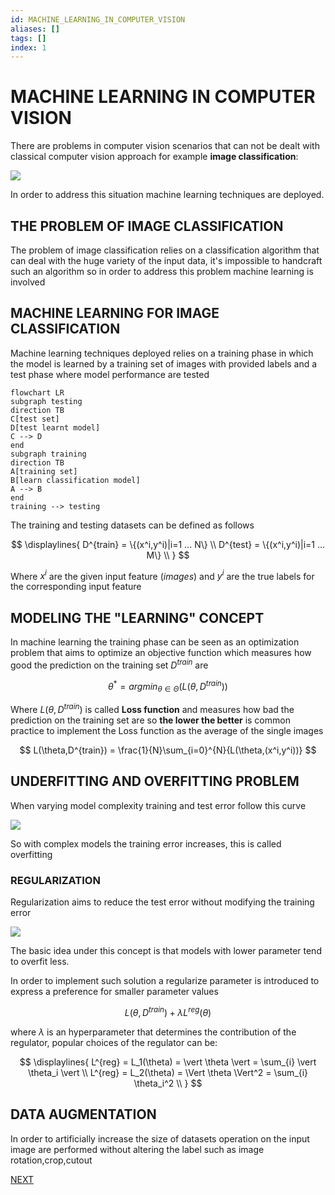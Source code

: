 ```yaml
---
id: MACHINE_LEARNING_IN_COMPUTER_VISION
aliases: []
tags: []
index: 1
---
```


# MACHINE LEARNING IN COMPUTER VISION

There are problems in computer vision scenarios that can not be dealt with classical computer vision approach for example **image classification**:

![](Pasted_image_20240428160259.png)

In order to address this situation machine learning techniques are deployed.

## THE PROBLEM OF IMAGE CLASSIFICATION

The problem of image classification relies on a classification algorithm that can deal with the huge variety of the input data, it's impossible to handcraft such an algorithm so in order to address this problem machine learning is involved

## MACHINE LEARNING FOR IMAGE CLASSIFICATION

Machine learning techniques deployed relies on a training phase in which the model is learned by a training set of images with provided labels and a test phase where model performance are tested

```mermaid
flowchart LR
subgraph testing
direction TB
C[test set]
D[test learnt model]
C --> D
end
subgraph training
direction TB
A[training set]
B[learn classification model]
A --> B
end
training --> testing

```

The training and testing datasets can be defined as follows

$$
\displaylines{
D^{train} = \{(x^i,y^i)|i=1 ... N\} \\
D^{test} = \{(x^i,y^i)|i=1 ... M\} \\
}
$$

Where $x^i$ are the given input feature (*images*) and $y^i$ are the true labels for the corresponding input feature

## MODELING THE "LEARNING" CONCEPT

In machine learning the training phase can be seen as an optimization problem that aims to optimize an objective function which measures how good the prediction on the training set $D^{train}$ are

$$
\theta^{\ast} =argmin_{\theta \in \Theta}(L(\theta,D^{train}))
$$

Where $L(\theta,D^{train})$ is called **Loss function** and measures how bad the prediction on the training set are so **the lower the better** is common practice to implement the Loss function as the average of the single images

$$
L(\theta,D^{train}) = \frac{1}{N}\sum_{i=0}^{N}{L(\theta,(x^i,y^i))}
$$
## UNDERFITTING AND OVERFITTING PROBLEM

When varying model complexity training and test error follow this curve

![](Pasted_image_20240430111200.png)

So with complex models the training error increases, this is called overfitting

### REGULARIZATION

Regularization aims to reduce the test error without modifying the training error

![](Pasted_image_20240430111545.png)

The basic idea under this concept is that models with lower parameter tend to overfit less.

In order to implement such solution a regularize parameter is introduced to express a preference for smaller parameter values

$$
L(\theta,D^{train}) + \lambda L^{reg}(\theta)
$$

where $\lambda$ is an hyperparameter that determines the contribution of the regulator, popular choices of the regulator can be:

$$
\displaylines{
L^{reg} = L_1(\theta) = \vert \theta \vert = \sum_{i} \vert \theta_i \vert \\
L^{reg} = L_2(\theta) = \Vert \theta \Vert^2 = \sum_{i} \theta_i^2 \\
}
$$

## DATA AUGMENTATION

In order to artificially increase the size of datasets operation on the input image are performed without altering the label such as image rotation,crop,cutout

 [NEXT](CREATING_A_CLASSIFIER.md)
